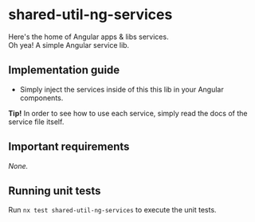 # shared-util-ng-services

Here's the home of Angular apps & libs services.  
Oh yea! A simple Angular service lib.

## Implementation guide

- Simply inject the services inside of this this lib in your Angular components.

**Tip!** In order to see how to use each service, simply read the docs of the service file itself.

## Important requirements

_None._

## Running unit tests

Run `nx test shared-util-ng-services` to execute the unit tests.
